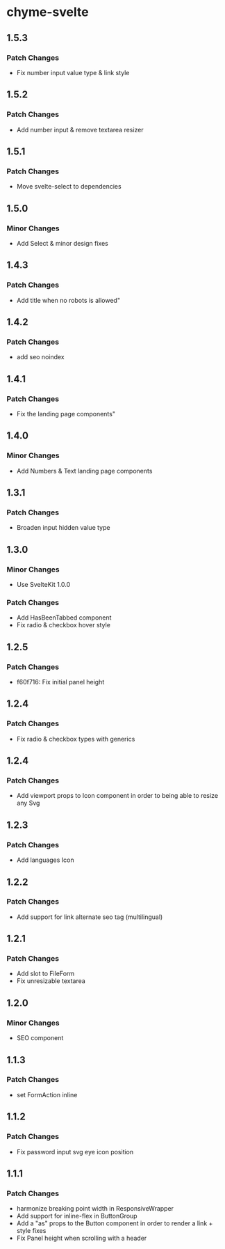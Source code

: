 # chyme-svelte

## 1.5.3

### Patch Changes

- Fix number input value type & link style

## 1.5.2

### Patch Changes

- Add number input & remove textarea resizer

## 1.5.1

### Patch Changes

- Move svelte-select to dependencies

## 1.5.0

### Minor Changes

- Add Select & minor design fixes

## 1.4.3

### Patch Changes

- Add title when no robots is allowed"

## 1.4.2

### Patch Changes

- add seo noindex

## 1.4.1

### Patch Changes

- Fix the landing page components"

## 1.4.0

### Minor Changes

- Add Numbers & Text landing page components

## 1.3.1

### Patch Changes

- Broaden input hidden value type

## 1.3.0

### Minor Changes

- Use SvelteKit 1.0.0

### Patch Changes

- Add HasBeenTabbed component
- Fix radio & checkbox hover style

## 1.2.5

### Patch Changes

- f60f716: Fix initial panel height

## 1.2.4

### Patch Changes

- Fix radio & checkbox types with generics

## 1.2.4

### Patch Changes

- Add viewport props to Icon component in order to being able to resize any Svg

## 1.2.3

### Patch Changes

- Add languages Icon

## 1.2.2

### Patch Changes

- Add support for link alternate seo tag (multilingual)

## 1.2.1

### Patch Changes

- Add slot to FileForm
- Fix unresizable textarea

## 1.2.0

### Minor Changes

- SEO component

## 1.1.3

### Patch Changes

- set FormAction inline

## 1.1.2

### Patch Changes

- Fix password input svg eye icon position

## 1.1.1

### Patch Changes

- harmonize breaking point width in ResponsiveWrapper
- Add support for inline-flex in ButtonGroup
- Add a "as" props to the Button component in order to render a link + style fixes
- Fix Panel height when scrolling with a header
